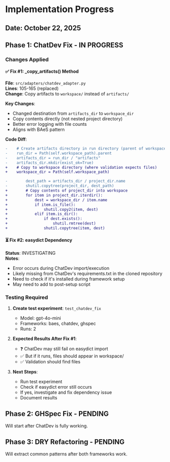 # Implementation Progress

## Date: October 22, 2025

## Phase 1: ChatDev Fix - IN PROGRESS

### Changes Applied

#### ✅ Fix #1: _copy_artifacts() Method
**File**: `src/adapters/chatdev_adapter.py`  
**Lines**: 105-165 (replaced)  
**Change**: Copy artifacts to `workspace/` instead of `artifacts/`  

**Key Changes**:
- Changed destination from `artifacts_dir` to `workspace_dir`
- Copy contents directly (not nested project directory)
- Better error logging with file counts
- Aligns with BAeS pattern

**Code Diff**:
```diff
-    # Create artifacts directory in run directory (parent of workspace)
-    run_dir = Path(self.workspace_path).parent
-    artifacts_dir = run_dir / "artifacts"
-    artifacts_dir.mkdir(exist_ok=True)
+    # Copy to workspace directory (where validation expects files)
+    workspace_dir = Path(self.workspace_path)

-        dest_path = artifacts_dir / project_dir.name
-        shutil.copytree(project_dir, dest_path)
+        # Copy contents of project_dir into workspace
+        for item in project_dir.iterdir():
+            dest = workspace_dir / item.name
+            if item.is_file():
+                shutil.copy2(item, dest)
+            elif item.is_dir():
+                if dest.exists():
+                    shutil.rmtree(dest)
+                shutil.copytree(item, dest)
```

#### ⏳ Fix #2: easydict Dependency
**Status**: INVESTIGATING  
**Notes**: 
- Error occurs during ChatDev import/execution
- Likely missing from ChatDev's requirements.txt in the cloned repository
- Need to check if it's installed during framework setup
- May need to add to post-setup script

### Testing Required

1. **Create test experiment**: `test_chatdev_fix`
   - Model: gpt-4o-mini
   - Frameworks: baes, chatdev, ghspec
   - Runs: 2

2. **Expected Results After Fix #1**:
   - ❓ ChatDev may still fail on easydict import
   - ✅ But if it runs, files should appear in workspace/
   - ✅ Validation should find files

3. **Next Steps**:
   - Run test experiment
   - Check if easydict error still occurs
   - If yes, investigate and fix dependency issue
   - Document results

## Phase 2: GHSpec Fix - PENDING

Will start after ChatDev is fully working.

## Phase 3: DRY Refactoring - PENDING

Will extract common patterns after both frameworks work.
